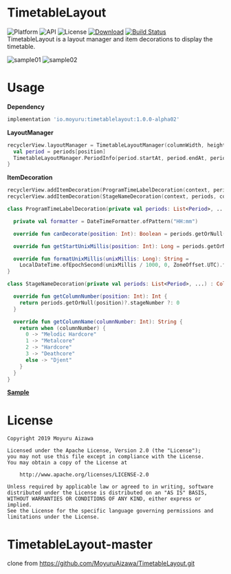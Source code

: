# TimetableLayout

![Platform](https://img.shields.io/badge/Platform-Android-orange.svg)
![API](https://img.shields.io/badge/API-16%2B-green.svg)
![License](https://img.shields.io/badge/License-Apache%202.0-blue.svg)
[![Download](https://api.bintray.com/packages/lvla/maven/timetablelayout/images/download.svg?version=1.0.0-alpha02)](https://bintray.com/lvla/maven/timetablelayout/1.0.0-alpha02/link)
[![Build Status](https://app.bitrise.io/app/3b60f49233ad83fe/status.svg?token=80izoZqZH6T38vmGGU602w&branch=master)](https://app.bitrise.io/app/3b60f49233ad83fe)  
TimetableLayout is a layout manager and item decorations to display the timetable.

![sample01](https://github.com/MoyuruAizawa/Images/blob/master/TimetableLayout/sample_01.gif?raw=true)
![sample02](https://github.com/MoyuruAizawa/Images/blob/master/TimetableLayout/sample_02.gif?raw=true)

# Usage
**Dependency**
```groovy
implementation 'io.moyuru:timetablelayout:1.0.0-alpha02'
```

**LayoutManager**
```kotlin
recyclerView.layoutManager = TimetableLayoutManager(columnWidth, heightPerMin) { position ->
  val period = periods[position]
  TimetableLayoutManager.PeriodInfo(period.startAt, period.endAt, period.stageNumber)
}
```

**ItemDecoration**
```kotlin
recyclerView.addItemDecoration(ProgramTimeLabelDecoration(context, periods, heightPerMin))
recyclerView.addItemDecoration(StageNameDecoration(context, periods, columnCount))

class ProgramTimeLabelDecoration(private val periods: List<Period>, ...) : TimeLabelDecoration(...) {

  private val formatter = DateTimeFormatter.ofPattern("HH:mm")

  override fun canDecorate(position: Int): Boolean = periods.getOrNull(position) is Program

  override fun getStartUnixMillis(position: Int): Long = periods.getOrNull(position)?.startAt ?: 0

  override fun formatUnixMillis(unixMillis: Long): String =
    LocalDateTime.ofEpochSecond(unixMillis / 1000, 0, ZoneOffset.UTC).format(formatter)
}

class StageNameDecoration(private val periods: List<Period>, ...) : ColumnNameDecoration(...) {

  override fun getColumnNumber(position: Int): Int {
    return periods.getOrNull(position)?.stageNumber ?: 0
  }

  override fun getColumnName(columnNumber: Int): String {
    return when (columnNumber) {
      0 -> "Melodic Hardcore"
      1 -> "Metalcore"
      2 -> "Hardcore"
      3 -> "Deathcore"
      else -> "Djent"
    }
  }
}
```

[**Sample**](https://github.com/MoyuruAizawa/TimetableLayout/blob/master/app/src/main/java/io/moyuru/timetablelayoutsample/MainActivity.kt)

# License
```
Copyright 2019 Moyuru Aizawa

Licensed under the Apache License, Version 2.0 (the "License");
you may not use this file except in compliance with the License.
You may obtain a copy of the License at

    http://www.apache.org/licenses/LICENSE-2.0

Unless required by applicable law or agreed to in writing, software
distributed under the License is distributed on an "AS IS" BASIS,
WITHOUT WARRANTIES OR CONDITIONS OF ANY KIND, either express or implied.
See the License for the specific language governing permissions and
limitations under the License.
```
# TimetableLayout-master
clone from https://github.com/MoyuruAizawa/TimetableLayout.git
